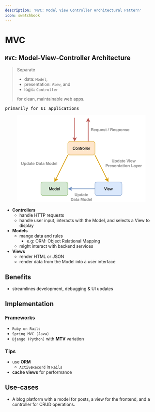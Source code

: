 ```yaml
---
description: 'MVC: Model View Controller Architectural Pattern'
icon: swatchbook
---
```


# MVC

## `MVC`: Model-View-Controller  Architecture

> Separate&#x20;
>
> * data: `Model`,
> * presentation: `View`, and
> * logic: `Controller`
>
> for clean, maintainable web apps.

<kbd>primarily for UI applications</kbd>

<figure><img src="../../.gitbook/assets/software-architecture_architectural-pattern_MVC.svg" alt="" width="563"><figcaption></figcaption></figure>

* **Controllers**&#x20;
  * handle HTTP requests
  * handle user input, interacts with the Model, and selects a View to display
* **Models**
  * mange data and rules
    * e.g: ORM: Object Relational Mapping
  * might interact with backend services
* **Views**
  * render HTML or JSON
  * render data from the Model into a user interface&#x20;



## Benefits

* streamlines development, debugging & UI updates

&#x20;

## Implementation

### Frameworks

* `Ruby on Rails`
* `Spring MVC (Java)`
* `Django (Python)` with **MTV** variation

### Tips

* use **ORM**
  * `ActiveRecord` in `Rails`
* **cache views** for performance



## Use-cases

* A blog platform with a model for posts, a view for the frontend, and a controller for CRUD operations.



